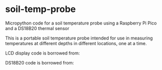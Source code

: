 # soil-temp-probe
Micropython code for a soil temperature probe using a Raspberry Pi Pico and a DS18B20 thermal sensor

This is a portable soil temperature probe intended for use in measuring temperatures at different depths in different locations, one at a time. 

LCD display code is borrowed from:

DS18B20 code is borrowed from: 
